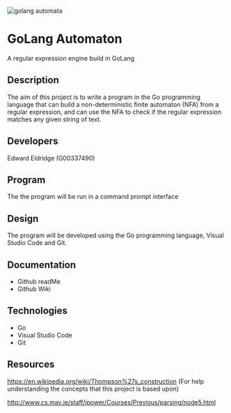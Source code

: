 ![golang automata](https://user-images.githubusercontent.com/22448079/37840422-ea0d1ec2-2eb4-11e8-896c-e79e6e625499.png)

# GoLang Automaton
A regular expression engine build in GoLang

## Description
The aim of this project is to write a program in the Go programming language that can
build a non-deterministic finite automaton (NFA) from a regular expression,
and can use the NFA to check if the regular expression matches any given
string of text.

## Developers
Edward Eldridge (G00337490)

## Program
The the program will be run in a command prompt interface

## Design
The program will be developed using the Go programming language, Visual Studio Code and Git.

## Documentation
- Github readMe
- Github Wiki

## Technologies
- Go
- Visual Studio Code
- Git

## Resources
https://en.wikipedia.org/wiki/Thompson%27s_construction (For help understanding the concepts that this project is based upon)

http://www.cs.may.ie/staff/jpower/Courses/Previous/parsing/node5.html

